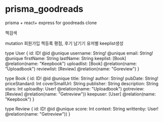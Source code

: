 # prisma_goodreads
prisma + react+ express for goodreads clone

책검색

mutation
회원가입
책등록
평점, 후기 남기기
유저별 keeplist생성

type User {
  id: ID! @id @unique
  username: String! @unique
  email: String! @unique
  firstName: String
  lastName: String
  keeplist: [Book] @relation(name: "Keepbook")
  uploadlist: [Book] @relation(name: "Uploadbook")
  reviewlist: [Review] @relation(name: "Goreview")
}

type Book {
  id: ID! @id @unique
  title: String!
  author: String!
  pubDate: String!
  priceStandard: Int
  coverSmallUrl: String
  publisher: String
  description: String
  stars: Int
  uploadby: User! @relation(name: "Uploadbook")
  gotreview: [Review] @relation(name: "Getreview"))
  keepuser: [User] @relation(name: "Keepbook")
}

type Review {
  id: ID! @id @unique
  score: Int
  context: String
  writtenby: User! @relation(name: "Getreview"))
}

